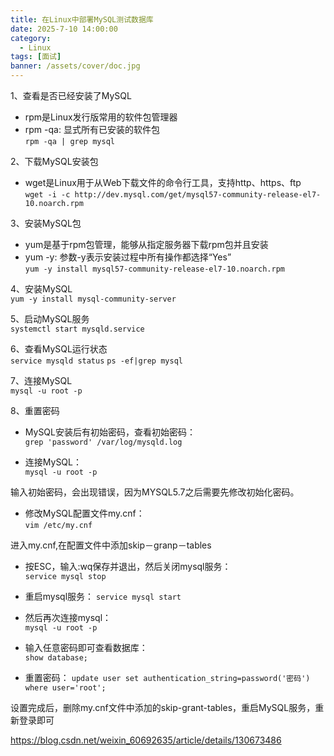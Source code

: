 ```yaml
---
title: 在Linux中部署MySQL测试数据库
date: 2025-7-10 14:00:00
category:
  - Linux
tags: [面试]
banner: /assets/cover/doc.jpg
---
```


1、查看是否已经安装了MySQL  
- rpm是Linux发行版常用的软件包管理器
- rpm -qa: 显式所有已安装的软件包  
`rpm -qa | grep mysql`

2、下载MySQL安装包  
- wget是Linux用于从Web下载文件的命令行工具，支持http、https、ftp  
`wget -i -c http://dev.mysql.com/get/mysql57-community-release-el7-10.noarch.rpm`

3、安装MySQL包  
- yum是基于rpm包管理，能够从指定服务器下载rpm包并且安装
- yum -y: 参数-y表示安装过程中所有操作都选择“Yes”  
`yum -y install mysql57-community-release-el7-10.noarch.rpm`

4、安装MySQL  
`yum -y install mysql-community-server`

5、启动MySQL服务  
`systemctl start mysqld.service`

6、查看MySQL运行状态  
`service mysqld status`
`ps -ef|grep mysql`

7、连接MySQL  
`mysql -u root -p`

8、重置密码
- MySQL安装后有初始密码，查看初始密码：  
`grep 'password' /var/log/mysqld.log`

- 连接MySQL：  
`mysql -u root -p`

输入初始密码，会出现错误，因为MYSQL5.7之后需要先修改初始化密码。  
- 修改MySQL配置文件my.cnf：  
`vim /etc/my.cnf`

进入my.cnf,在配置文件中添加skip－granp－tables

- 按ESC，输入:wq保存并退出，然后关闭mysql服务：  
`service mysql stop`

- 重启mysql服务： 
`service mysql start`

- 然后再次连接mysql：  
`mysql -u root -p`

- 输入任意密码即可查看数据库：  
`show database;`

- 重置密码：
`update user set authentication_string=password('密码') where user='root';`

设置完成后，删除my.cnf文件中添加的skip-grant-tables，重启MySQL服务，重新登录即可


https://blog.csdn.net/weixin_60692635/article/details/130673486